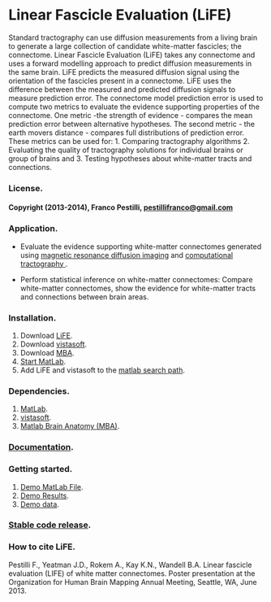 # Linear Fascicle Evaluation (LiFE)

Standard tractography can use diffusion measurements from a living brain to generate a large collection of candidate white-matter fascicles; the connectome. Linear Fascicle Evaluation (LiFE) takes any connectome and uses a forward modelling approach to predict diffusion measurements in the same brain. LiFE predicts the measured diffusion signal using the orientation of the fascicles present in a connectome. LiFE uses the difference between the measured and predicted diffusion signals to measure prediction error. The connectome model prediction error is used to compute two metrics to evaluate the evidence supporting properties of the connectome. One metric -the strength of evidence - compares the mean prediction error between alternative hypotheses. The second metric - the earth movers distance - compares full distributions of prediction error. These metrics can be used for: 1. Comparing tractography algorithms 2. Evaluating the quality of tractography solutions for individual brains or group of brains and 3. Testing hypotheses about white-matter tracts and connections.

### License.
#### Copyright (2013-2014), Franco Pestilli, pestillifranco@gmail.com

### Application.
* Evaluate the evidence supporting white-matter connectomes generated using [magnetic resonance diffusion imaging](http://en.wikipedia.org/wiki/Diffusion_MRI) and [computational tractography ](http://en.wikipedia.org/wiki/Tractography).

* Perform statistical inference on white-matter connectomes: Compare white-matter connectomes, show the evidence for white-matter tracts and connections between brain areas.

### Installation.
1. Download [LiFE](https://github.com/vistalab/life).
2. Download [vistasoft](https://github.com/vistalab/vistasoft).
3. Download [MBA](https://github.com/francopestilli/mba).
4. [Start MatLab](http://www.mathworks.com/help/matlab/startup-and-shutdown.html).
5. Add LiFE and vistasoft to the [matlab search path](http://www.mathworks.com/help/matlab/ref/addpath.html).

### Dependencies.
1. [MatLab](http://www.mathworks.com/products/matlab/).
2. [vistasoft](https://github.com/vistalab/vistasoft).
3. [Matlab Brain Anatomy (MBA)](https://github.com/francopestilli/mba).

### [Documentation](http://vistalab.github.io/life/doc/).

### Getting started.
1. [Demo MatLab File](http://vistalab.github.io/life/doc/scripts/life_demo.html).
2. [Demo Results](http://vistalab.github.io/life/html/life_demo.html).
3. [Demo data](http://purl.stanford.edu/cs392kv3054).

### [Stable code release](https://github.com/vistalab/life/releases/tag/v0.2).

### How to cite LiFE.
Pestilli F., Yeatman J.D., Rokem A., Kay K.N., Wandell B.A. Linear fascicle evaluation (LIFE) of white matter connectomes. Poster presentation at the Organization for Human Brain Mapping Annual Meeting, Seattle, WA, June 2013.
